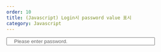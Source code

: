 ```yaml
---
order: 10
title: (Javascript) Login시 password value 표시
category: Javascript
---
```



<td><input onfocus="this.value='', this.type='password'" value="Please enter password." type="text" name="userpwd" class="input1" id="userpwd" style="width:388px; padding-left:18px; color:#666666"  /></td>

